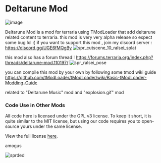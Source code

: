 # Deltarune Mod

![image](https://user-images.githubusercontent.com/70310191/153231815-b21cbc29-2f06-497d-84d0-a5f366057780.png)

Deltarune Mod is a mod for terraria using TModLoader that add deltarune related content to terraria.
this mod is very very alpha release so expect some bug lol :)
if you want to support this mod , join my discord server : https://discord.gg/UGE6fMQgBy ![spr_cutscene_10_ralsei_splat](https://user-images.githubusercontent.com/70310191/162324591-ec1e6043-f364-41b8-abfb-c1a566d1bcc5.png)

this mod also has a forum thread ! https://forums.terraria.org/index.php?threads/deltarune-mod.110197/ ![spr_ralsei_pose](https://user-images.githubusercontent.com/70310191/162324640-4e4d82f2-48ef-402c-8892-2fada9e2cbc5.png)

you can compile this mod by your own by following some tmod wiki guide https://github.com/tModLoader/tModLoader/wiki/Basic-tModLoader-Modding-Guide

related to "Deltarune Music" mod and "explosion.gif" mod

### Code Use in Other Mods
All code here is licensed under the GPL v3 license. To keep it short, it is quite similar to the MIT license, but using our code requires you to open-source yours under the same license.

View the full license [here](LICENSE.txt).

amogus

 ![sprded](https://user-images.githubusercontent.com/70310191/162324687-4126f102-97b2-41f4-867e-f92fc9d34d0e.png)
